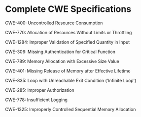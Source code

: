 

# Complete CWE Specifications

CWE-400: Uncontrolled Resource Consumption

CWE-770: Allocation of Resources Without Limits or Throttling

CWE-1284: Improper Validation of Specified Quantity in Input

CWE-306: Missing Authentication for Critical Function

CWE-789: Memory Allocation with Excessive Size Value

CWE-401: Missing Release of Memory after Effective Lifetime

CWE-835: Loop with Unreachable Exit Condition ('Infinite Loop')

CWE-285: Improper Authorization

CWE-778: Insufficient Logging

CWE-1325: Improperly Controlled Sequential Memory Allocation